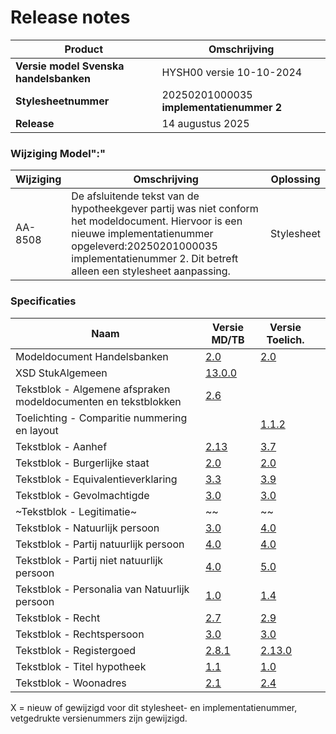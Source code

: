 # Release notes
Product|Omschrijving| 
|---|---| 
**Versie model Svenska handelsbanken**|HYSH00 versie 10-10-2024|
**Stylesheetnummer**|20250201000035 **implementatienummer 2**|
**Release**|14 augustus 2025|


### Wijziging Model":"
|Wijziging|Omschrijving|Oplossing|
|---|---|---|
AA-8508| De afsluitende tekst van de hypotheekgever partij was niet conform het modeldocument. Hiervoor is een nieuwe implementatienummer opgeleverd:20250201000035 implementatienummer 2. Dit betreft alleen een stylesheet aanpassing.  | Stylesheet | 

### Specificaties
Naam|Versie MD/TB|Versie Toelich.|  |
| --- |--- |--- |---|
Modeldocument Handelsbanken|[2.0](/kik-modeldocumenten/modeldocumenten/Hypotheek%20Svenska%20Handelsbanken/20250201000035/Modeldocument%20Svenska%20Handelsbanken%20v2.0.docx)|[2.0](/kik-modeldocumenten/modeldocumenten/Hypotheek%20Svenska%20Handelsbanken/20250201000035/Toelichting%20modeldocument%20Svenska%20Handelsbanken%20v2.0%20-%20v2.0.docx)|  |
XSD StukAlgemeen|[13.0.0](/schema/stuk%20algemeen/13.0.0/StukAlgemeen-13.0.0.xsd)|  |  |
Tekstblok - Algemene afspraken modeldocumenten en tekstblokken|[2.6](/kik-modeldocumenten/tekstblokken/Tekstblok%20-%20Algemene%20afspraken%20modeldocumenten%20en%20tekstblokken%20v2.6.docx)||  | 
Toelichting - Comparitie nummering en layout||[1.1.2](/kik-modeldocumenten/tekstblokken/Toelichting%20-%20Comparitie%20nummering%20en%20layout%20v1.1.2.docx)|   |
Tekstblok - Aanhef|[2.13](/kik-modeldocumenten/tekstblokken/Tekstblok%20-%20Aanhef%20v2.13.docx)|[3.7](/kik-modeldocumenten/tekstblokken/Toelichting%20Tekstblok%20-%20Aanhef%202.12%20-%20v3.7.docx)| |
Tekstblok - Burgerlijke staat|[2.0](/kik-modeldocumenten/tekstblokken/Tekstblok%20-%20Burgerlijke%20staat%20v2.0.docx)|[2.0](/kik-modeldocumenten/tekstblokken/Toelichting%20Tekstblok%20-%20Burgerlijke%20staat%20v2.0%20-%20v2.0.docx)|  |
Tekstblok - Equivalentieverklaring|[3.3](/kik-modeldocumenten/tekstblokken/Tekstblok%20-%20Equivalentieverklaring%20v3.3.docx)|[3.9](/kik-modeldocumenten/tekstblokken/Toelichting%20Tekstblok%20-%20Equivalentieverklaring%203.2%20-%20v3.9.docx)| |
Tekstblok - Gevolmachtigde|[3.0](/kik-modeldocumenten/tekstblokken/Tekstblok%20-%20Gevolmachtigde%20v3.0.docx)|[3.0](/kik-modeldocumenten/tekstblokken/Toelichting%20Tekstblok%20-%20Gevolmachtigde%203.0%20-%20v3.0.docx) |  |
~Tekstblok - Legitimatie~|~[](/kik-modeldocumenten/tekstblokken/Tekstblok%20-%20Legitimatie%20v3.0.docx)~|~[](/kik-modeldocumenten/tekstblokken/Toelichting%20Tekstblok%20-%20Legitimatie%203.0%20-%20v3.0.docx)~| |
Tekstblok - Natuurlijk persoon|[3.0](/kik-modeldocumenten/tekstblokken/Tekstblok%20-%20Natuurlijk%20persoon%20v3.0.docx)|[4.0](/kik-modeldocumenten/tekstblokken/Toelichting%20Tekstblok%20-%20Natuurlijk%20persoon%20v3.0%20-%20v4.0.docx)| |
Tekstblok - Partij natuurlijk persoon|[4.0](/kik-modeldocumenten/tekstblokken/Tekstblok%20-%20Partij%20natuurlijk%20persoon%20v4.0.docx)|[4.0](/kik-modeldocumenten/tekstblokken/Toelichting%20Tekstblok%20-%20Partij%20natuurlijk%20persoon%20v4.0%20-%20v4.0.docx)| |
Tekstblok - Partij niet natuurlijk persoon|[4.0](/kik-modeldocumenten/tekstblokken/Tekstblok%20-%20Partij%20niet%20natuurlijk%20persoon%20v4.0.docx)|[5.0](/kik-modeldocumenten/tekstblokken/Toelichting%20Tekstblok%20-%20Partij%20niet%20natuurlijk%20persoon%20v4.0%20-%20v5.0.docx)|  |
Tekstblok - Personalia van Natuurlijk persoon|[1.0](/kik-modeldocumenten/tekstblokken/Tekstblok%20-%20Personalia%20van%20Natuurlijk%20persoon%20v1.0.docx)|[1.4](/kik-modeldocumenten/tekstblokken/Toelichting%20Tekstblok%20-%20Personalia%20van%20Natuurlijk%20persoon%201.0%20-%20v1.4.docx)|   |
Tekstblok - Recht|[2.7](/kik-modeldocumenten/tekstblokken/Tekstblok%20-%20Recht%20v2.7.docx)|[2.9](/kik-modeldocumenten/tekstblokken/Toelichting%20Tekstblok%20-%20Recht%202.7%20-%20v2.9.docx)|  |
Tekstblok - Rechtspersoon|[3.0](/kik-modeldocumenten/tekstblokken/Tekstblok%20-%20Rechtspersoon%20v3.0.docx)|[3.0](/kik-modeldocumenten/tekstblokken/Toelichting%20Tekstblok%20-%20Rechtspersoon%203.0%20-%20v3.0.docx)| |
Tekstblok - Registergoed|[2.8.1](/kik-modeldocumenten/tekstblokken/Tekstblok%20-%20Registergoed%20v2.8.1.docx)|[2.13.0](/kik-modeldocumenten/tekstblokken/Toelichting%20Tekstblok%20-%20Registergoed%202.8.1%20-%20v2.13.0.docx)| | 
Tekstblok - Titel hypotheek|[1.1](/kik-modeldocumenten/tekstblokken/Tekstblok%20-%20Titel%20hypotheek%20v1.1.docx)|[1.0](/kik-modeldocumenten/tekstblokken/Toelichting%20Tekstblok%20-%20Titel%20hypotheek%201.1%20-%20v1.0.docx)|   |  
Tekstblok - Woonadres|[2.1](/kik-modeldocumenten/tekstblokken/Tekstblok%20-%20Woonadres%20v2.1.docx)|[2.4](/kik-modeldocumenten/tekstblokken/Toelichting%20Tekstblok%20-%20Woonadres%202.1%20-%20v2.4.docx)|   |
X = nieuw of gewijzigd voor dit stylesheet- en implementatienummer, vetgedrukte versienummers zijn gewijzigd.

